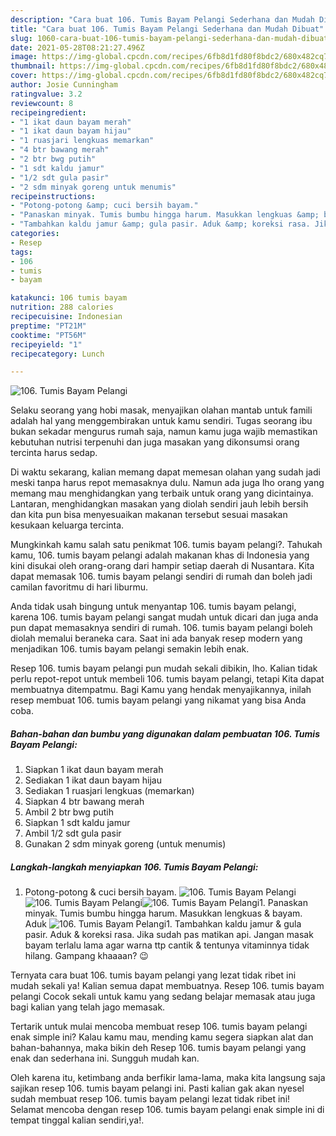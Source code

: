 ```yaml
---
description: "Cara buat 106. Tumis Bayam Pelangi Sederhana dan Mudah Dibuat"
title: "Cara buat 106. Tumis Bayam Pelangi Sederhana dan Mudah Dibuat"
slug: 1060-cara-buat-106-tumis-bayam-pelangi-sederhana-dan-mudah-dibuat
date: 2021-05-28T08:21:27.496Z
image: https://img-global.cpcdn.com/recipes/6fb8d1fd80f8bdc2/680x482cq70/106-tumis-bayam-pelangi-foto-resep-utama.jpg
thumbnail: https://img-global.cpcdn.com/recipes/6fb8d1fd80f8bdc2/680x482cq70/106-tumis-bayam-pelangi-foto-resep-utama.jpg
cover: https://img-global.cpcdn.com/recipes/6fb8d1fd80f8bdc2/680x482cq70/106-tumis-bayam-pelangi-foto-resep-utama.jpg
author: Josie Cunningham
ratingvalue: 3.2
reviewcount: 8
recipeingredient:
- "1 ikat daun bayam merah"
- "1 ikat daun bayam hijau"
- "1 ruasjari lengkuas memarkan"
- "4 btr bawang merah"
- "2 btr bwg putih"
- "1 sdt kaldu jamur"
- "1/2 sdt gula pasir"
- "2 sdm minyak goreng untuk menumis"
recipeinstructions:
- "Potong-potong &amp; cuci bersih bayam."
- "Panaskan minyak. Tumis bumbu hingga harum. Masukkan lengkuas &amp; bayam. Aduk"
- "Tambahkan kaldu jamur &amp; gula pasir. Aduk &amp; koreksi rasa. Jika sudah pas matikan api. Jangan masak bayam terlalu lama agar warna ttp cantik &amp; tentunya vitaminnya tidak hilang. Gampang khaaaan? 😉"
categories:
- Resep
tags:
- 106
- tumis
- bayam

katakunci: 106 tumis bayam 
nutrition: 288 calories
recipecuisine: Indonesian
preptime: "PT21M"
cooktime: "PT56M"
recipeyield: "1"
recipecategory: Lunch

---
```



![106. Tumis Bayam Pelangi](https://img-global.cpcdn.com/recipes/6fb8d1fd80f8bdc2/680x482cq70/106-tumis-bayam-pelangi-foto-resep-utama.jpg)

Selaku seorang yang hobi masak, menyajikan olahan mantab untuk famili adalah hal yang menggembirakan untuk kamu sendiri. Tugas seorang ibu bukan sekadar mengurus rumah saja, namun kamu juga wajib memastikan kebutuhan nutrisi terpenuhi dan juga masakan yang dikonsumsi orang tercinta harus sedap.

Di waktu  sekarang, kalian memang dapat memesan olahan yang sudah jadi meski tanpa harus repot memasaknya dulu. Namun ada juga lho orang yang memang mau menghidangkan yang terbaik untuk orang yang dicintainya. Lantaran, menghidangkan masakan yang diolah sendiri jauh lebih bersih dan kita pun bisa menyesuaikan makanan tersebut sesuai masakan kesukaan keluarga tercinta. 



Mungkinkah kamu salah satu penikmat 106. tumis bayam pelangi?. Tahukah kamu, 106. tumis bayam pelangi adalah makanan khas di Indonesia yang kini disukai oleh orang-orang dari hampir setiap daerah di Nusantara. Kita dapat memasak 106. tumis bayam pelangi sendiri di rumah dan boleh jadi camilan favoritmu di hari liburmu.

Anda tidak usah bingung untuk menyantap 106. tumis bayam pelangi, karena 106. tumis bayam pelangi sangat mudah untuk dicari dan juga anda pun dapat memasaknya sendiri di rumah. 106. tumis bayam pelangi boleh diolah memalui beraneka cara. Saat ini ada banyak resep modern yang menjadikan 106. tumis bayam pelangi semakin lebih enak.

Resep 106. tumis bayam pelangi pun mudah sekali dibikin, lho. Kalian tidak perlu repot-repot untuk membeli 106. tumis bayam pelangi, tetapi Kita dapat membuatnya ditempatmu. Bagi Kamu yang hendak menyajikannya, inilah resep membuat 106. tumis bayam pelangi yang nikamat yang bisa Anda coba.

<!--inarticleads1-->

##### Bahan-bahan dan bumbu yang digunakan dalam pembuatan 106. Tumis Bayam Pelangi:

1. Siapkan 1 ikat daun bayam merah
1. Sediakan 1 ikat daun bayam hijau
1. Sediakan 1 ruasjari lengkuas (memarkan)
1. Siapkan 4 btr bawang merah
1. Ambil 2 btr bwg putih
1. Siapkan 1 sdt kaldu jamur
1. Ambil 1/2 sdt gula pasir
1. Gunakan 2 sdm minyak goreng (untuk menumis)




<!--inarticleads2-->

##### Langkah-langkah menyiapkan 106. Tumis Bayam Pelangi:

1. Potong-potong &amp; cuci bersih bayam.
<img src="https://img-global.cpcdn.com/steps/b2603f3ff189efcd/160x128cq70/106-tumis-bayam-pelangi-langkah-memasak-1-foto.jpg" alt="106. Tumis Bayam Pelangi"><img src="https://img-global.cpcdn.com/steps/acd9b11a7ffbd95c/160x128cq70/106-tumis-bayam-pelangi-langkah-memasak-1-foto.jpg" alt="106. Tumis Bayam Pelangi"><img src="https://img-global.cpcdn.com/steps/539901974e8dbd73/160x128cq70/106-tumis-bayam-pelangi-langkah-memasak-1-foto.jpg" alt="106. Tumis Bayam Pelangi">1. Panaskan minyak. Tumis bumbu hingga harum. Masukkan lengkuas &amp; bayam. Aduk
<img src="https://img-global.cpcdn.com/steps/a827541221e0334f/160x128cq70/106-tumis-bayam-pelangi-langkah-memasak-2-foto.jpg" alt="106. Tumis Bayam Pelangi">1. Tambahkan kaldu jamur &amp; gula pasir. Aduk &amp; koreksi rasa. Jika sudah pas matikan api. Jangan masak bayam terlalu lama agar warna ttp cantik &amp; tentunya vitaminnya tidak hilang. Gampang khaaaan? 😉




Ternyata cara buat 106. tumis bayam pelangi yang lezat tidak ribet ini mudah sekali ya! Kalian semua dapat membuatnya. Resep 106. tumis bayam pelangi Cocok sekali untuk kamu yang sedang belajar memasak atau juga bagi kalian yang telah jago memasak.

Tertarik untuk mulai mencoba membuat resep 106. tumis bayam pelangi enak simple ini? Kalau kamu mau, mending kamu segera siapkan alat dan bahan-bahannya, maka bikin deh Resep 106. tumis bayam pelangi yang enak dan sederhana ini. Sungguh mudah kan. 

Oleh karena itu, ketimbang anda berfikir lama-lama, maka kita langsung saja sajikan resep 106. tumis bayam pelangi ini. Pasti kalian gak akan nyesel sudah membuat resep 106. tumis bayam pelangi lezat tidak ribet ini! Selamat mencoba dengan resep 106. tumis bayam pelangi enak simple ini di tempat tinggal kalian sendiri,ya!.

